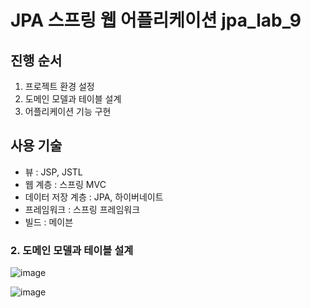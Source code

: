 # JPA 스프링 웹 어플리케이션 jpa_lab_9

## 진행 순서
1. 프로젝트 환경 설정
2. 도메인 모델과 테이블 설계
3. 어플리케이션 기능 구현

## 사용 기술
* 뷰 : JSP, JSTL
* 웹 계층 : 스프링 MVC
* 데이터 저장 계층 : JPA, 하이버네이트
* 프레임워크 : 스프링 프레임워크
* 빌드 : 메이븐 


### 2. 도메인 모델과 테이블 설계
![image](https://github.com/3songsongsong3/jpa_lab_9/assets/73326851/a36ce8a3-04e3-46f2-b8f2-42af9f94303e)

![image](https://github.com/3songsongsong3/jpa_lab_9/assets/73326851/c7199a82-1f30-4a38-94e8-c5608120ad62)
